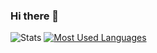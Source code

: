 ### Hi there 👋
![Stats](https://github-readme-stats.vercel.app/api?username=angelskieglazki&show_icons=true&theme=synthwave)
[![Most Used Languages](https://github-readme-stats.vercel.app/api/top-langs/?username=angelskieglazki&layout=compact&bg_color=0D1117&text_color=FFFFFF&langs_count=10&hide_border=true)](https://github.com/angelskieglazki)
<!--
**angelskieglazki/angelskieglazki** is a ✨ _special_ ✨ repository because its `README.md` (this file) appears on your GitHub profile.

Here are some ideas to get you started:

- 🔭 I’m currently working on ...
- 🌱 I’m currently learning ...
- 👯 I’m looking to collaborate on ...
- 🤔 I’m looking for help with ...
- 💬 Ask me about ...
- 📫 How to reach me: ...
- 😄 Pronouns: ...
- ⚡ Fun fact: ...
-->
